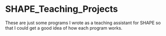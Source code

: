 # SHAPE_Teaching_Projects
These are just some programs I wrote as a teaching assistant for SHAPE so that I could get a good idea of how each program works.
